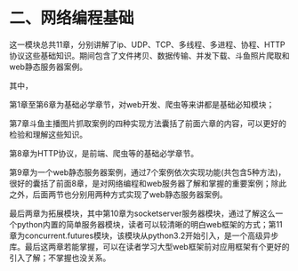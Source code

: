 # 二、网络编程基础

这一模块总共11章，分别讲解了ip、UDP、TCP、多线程、多进程、协程、HTTP协议这些基础知识。期间包含了文件拷贝、数据传输、并发下载、斗鱼照片爬取和web静态服务器案例。

其中，

第1章至第6章为基础必学章节，对web开发、爬虫等来讲都是基础必知模块；

第7章斗鱼主播图片抓取案例的四种实现方法囊括了前面六章的内容，可以更好的检验和理解这些知识。

第8章为HTTP协议，是前端、爬虫等的基础必学章节。

第9章为一个web静态服务器案例，通过7个案例依次实现功能\(共包含5种方法\)，很好的囊括了前面8章，是对网络编程和web服务器了解和掌握的重要案例；除此之外，后面两节也分别用两种方式实现了web静态服务器案例。

最后两章为拓展模块，其中第10章为socketserver服务器模块，通过了解这么一个python内置的简单服务器模块，读者可以较清晰的明白web框架的方式；第11章为concurrent.futures模块，该模块从python3.2开始引入，是一个高级异步库。最后这两章若能掌握，可以在读者学习大型web框架前对应用框架有个更好的引入了解；不掌握也没关系。

